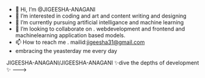 - 👋 Hi, I’m @JIGEESHA-ANAGANI
- 👀 I’m interested in coding and art and content writing and designing 
- 🌱 I’m currently pursuing artificial intelligance and machine learning 
- 💞️ I’m looking to collaborate on . webdevelopment and frontend and machinelearning application based models.
- 📫 How to reach me . mailid:jigeesha31@gmail.com
- embracing the yeasterday me every day

JIGEESHA-ANAGANI/JIGEESHA-ANAGANI  ✨dive the depths of development ✨ 
--->
